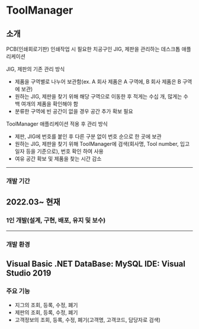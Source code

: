 # ToolManager

## 소개
PCB(인쇄회로기판) 인쇄작업 시 필요한 치공구인 JIG, 제판을 관리하는 데스크톱 애플리케이션

JIG, 제판의 기존 관리 방식
- 제품을 구역별로 나누어 보관함(ex. A 회사 제품은 A 구역에, B 회사 제품은 B 구역에 보관)
- 원하는 JIG, 제판을 찾기 위해 해당 구역으로 이동한 후 적게는 수십 개, 많게는 수백 여개의 제품을 확인해야 함
- 분류한 구역에 빈 공간이 없을 경우 공간 추가 확보 필요

ToolManager 애플리케이션 적용 후 관리 방식
- 제판, JIG에 번호를 붙인 후 다른 구분 없이 번호 순으로 한 곳에 보관
- 원하는 JIG, 제판을 찾기 위해 ToolManager에 검색(회사명, Tool number, 입고일자 등을 기준으로), 번호 확인 하여 사용
- 여유 공간 확보 및 제품을 찾는 시간 감소

---

### 개발 기간
2022.03~ 현재
---
### 1인 개발(설계, 구현, 배포, 유지 및 보수)
---
### 개발 환경
Visual Basic .NET
DataBase: MySQL
IDE: Visual Studio 2019
---
### 주요 기능
- 지그의 조회, 등록, 수정, 폐기
- 제판의 조회, 등록, 수정, 폐기
- 고객정보의 조회, 등록, 수정, 폐기(고객명, 고객코드, 담당자로 검색)
